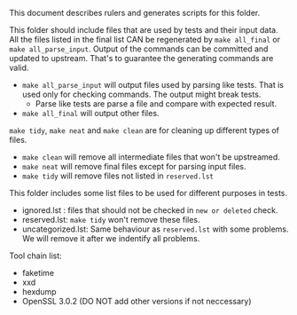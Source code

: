 This document describes rulers and generates scripts for this folder.

This folder should include files that are used by tests and their input data. All the files listed in the final list CAN be regenerated by `make all_final` or `make all_parse_input`.
Output of the commands can be committed and updated to upstream. That's to guarantee the generating commands are valid.
- `make all_parse_input` will output files used by parsing like tests. That is used only for checking commands. The output might break tests.
    - Parse like tests are parse a file and compare with expected result.
- `make all_final` will output other files.

`make tidy`, `make neat` and `make clean` are for cleaning up different types of files.
- `make clean` will remove all intermediate files that won't be upstreamed.
- `make neat` will remove final files except for parsing input files.
- `make tidy` will remove files not listed in `reserved.lst`

This folder includes some list files to be used for different purposes in tests.
- ignored.lst : files that should not be checked in `new or deleted` check.
- reserved.lst: `make tidy` won't remove these files.
- uncategorized.lst:  Same behaviour as `reserved.lst` with some problems. We will remove it after we indentify all problems.

Tool chain list:
- faketime
- xxd
- hexdump
- OpenSSL 3.0.2 (DO NOT add other versions if not neccessary)

